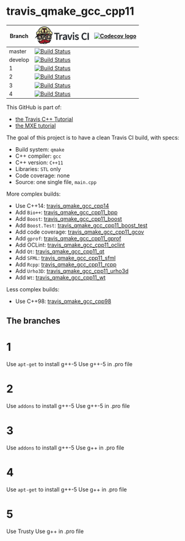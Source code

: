# travis_qmake_gcc_cpp11

Branch|[![Travis CI logo](TravisCI.png)](https://travis-ci.org)|[![Codecov logo](Codecov.png)](https://www.codecov.io)
---|---|---
master|[![Build Status](https://travis-ci.org/richelbilderbeek/travis_qmake_gcc_cpp11.svg?branch=master)](https://travis-ci.org/richelbilderbeek/travis_qmake_gcc_cpp11)
develop|[![Build Status](https://travis-ci.org/richelbilderbeek/travis_qmake_gcc_cpp11.svg?branch=develop)](https://travis-ci.org/richelbilderbeek/travis_qmake_gcc_cpp11)
1|[![Build Status](https://travis-ci.org/richelbilderbeek/travis_qmake_gcc_cpp11.svg?branch=1)](https://travis-ci.org/richelbilderbeek/travis_qmake_gcc_cpp11)
2|[![Build Status](https://travis-ci.org/richelbilderbeek/travis_qmake_gcc_cpp11.svg?branch=2)](https://travis-ci.org/richelbilderbeek/travis_qmake_gcc_cpp11)
3|[![Build Status](https://travis-ci.org/richelbilderbeek/travis_qmake_gcc_cpp11.svg?branch=3)](https://travis-ci.org/richelbilderbeek/travis_qmake_gcc_cpp11)
4|[![Build Status](https://travis-ci.org/richelbilderbeek/travis_qmake_gcc_cpp11.svg?branch=4)](https://travis-ci.org/richelbilderbeek/travis_qmake_gcc_cpp11)

This GitHub is part of:

 * [the Travis C++ Tutorial](https://github.com/richelbilderbeek/travis_cpp_tutorial)
 * [the MXE tutorial](https://github.com/richelbilderbeek/mxe_tutorial)
 
The goal of this project is to have a clean Travis CI build, with specs:
 * Build system: `qmake`
 * C++ compiler: `gcc`
 * C++ version: `C++11`
 * Libraries: `STL` only
 * Code coverage: none
 * Source: one single file, `main.cpp`

More complex builds:
 * Use C++14: [travis_qmake_gcc_cpp14](https://www.github.com/richelbilderbeek/travis_qmake_gcc_cpp14)
 * Add `Bio++`: [travis_qmake_gcc_cpp11_bpp](https://www.github.com/richelbilderbeek/travis_qmake_gcc_cpp11_bpp)
 * Add `Boost`: [travis_qmake_gcc_cpp11_boost](https://www.github.com/richelbilderbeek/travis_qmake_gcc_cpp11_boost)
 * Add `Boost.Test`: [travis_qmake_gcc_cpp11_boost_test](https://www.github.com/richelbilderbeek/travis_qmake_gcc_cpp11_boost_test)
 * Add code coverage: [travis_qmake_gcc_cpp11_gcov](https://github.com/richelbilderbeek/travis_qmake_gcc_cpp11_gcov)
 * Add `gprof`: [travis_qmake_gcc_cpp11_gprof](https://github.com/richelbilderbeek/travis_qmake_gcc_cpp11_gprof)
 * Add OCLint: [travis_qmake_gcc_cpp11_oclint](https://github.com/richelbilderbeek/travis_qmake_gcc_cpp11_oclint)
 * Add `Qt`: [travis_qmake_gcc_cpp11_qt](https://www.github.com/richelbilderbeek/travis_qmake_gcc_cpp11_qt)
 * Add `SFML`: [travis_qmake_gcc_cpp11_sfml](https://www.github.com/richelbilderbeek/travis_qmake_gcc_cpp11_sfml)
 * Add `Rcpp`: [travis_qmake_gcc_cpp11_rcpp](https://www.github.com/richelbilderbeek/travis_qmake_gcc_cpp11_rcpp)
 * Add `Urho3D`: [travis_qmake_gcc_cpp11_urho3d](https://www.github.com/richelbilderbeek/travis_qmake_gcc_cpp11_urho3d)
 * Add `Wt`: [travis_qmake_gcc_cpp11_wt](https://www.github.com/richelbilderbeek/travis_qmake_gcc_cpp11_wt)

Less complex builds:
 * Use C++98: [travis_qmake_gcc_cpp98](https://www.github.com/richelbilderbeek/travis_qmake_gcc_cpp98)

## The branches

# 1

Use `apt-get` to install g++-5
Use g++-5 in .pro file

# 2

Use `addons` to install g++-5
Use g++-5 in .pro file

# 3

Use `addons` to install g++-5
Use g++ in .pro file

# 4

Use `apt-get` to install g++-5
Use g++ in .pro file

# 5

Use Trusty 
Use g++ in .pro file
